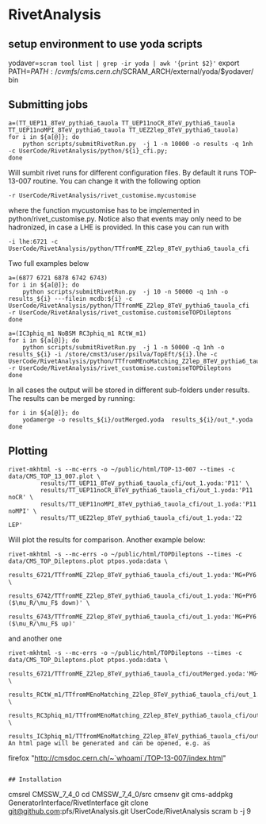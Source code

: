 RivetAnalysis
=============

## setup environment to use yoda scripts
yodaver=`scram tool list | grep -ir yoda | awk '{print $2}'`
export PATH=${PATH}:/cvmfs/cms.cern.ch/$SCRAM_ARCH/external/yoda/$yodaver/bin

## Submitting jobs

```
a=(TT_UEP11_8TeV_pythia6_tauola TT_UEP11noCR_8TeV_pythia6_tauola TT_UEP11noMPI_8TeV_pythia6_tauola TT_UEZ2lep_8TeV_pythia6_tauola)
for i in ${a[@]}; do
    python scripts/submitRivetRun.py  -j 1 -n 10000 -o results -q 1nh -c UserCode/RivetAnalysis/python/${i}_cfi.py;
done
```
Will sumbit rivet runs for different configuration files. By default it runs TOP-13-007 routine. You can change it with the following option
```
-r UserCode/RivetAnalysis/rivet_customise.mycustomise
```
where the function mycustomise has to be implemented in python/rivet_customise.py.
Notice also that events may only need to be hadronized, in case a LHE is provided. In this case you can run with
```
-i lhe:6721 -c UserCode/RivetAnalysis/python/TTfromME_Z2lep_8TeV_pythia6_tauola_cfi
```
Two full examples below
```
a=(6877 6721 6878 6742 6743)
for i in ${a[@]}; do
    python scripts/submitRivetRun.py  -j 10 -n 50000 -q 1nh -o results_${i} ---filein mcdb:${i} -c UserCode/RivetAnalysis/python/TTfromME_Z2lep_8TeV_pythia6_tauola_cfi  -r UserCode/RivetAnalysis/rivet_customise.customiseTOPDileptons
done
```
```
a=(IC3phiq_m1 NoBSM RC3phiq_m1 RCtW_m1)
for i in ${a[@]}; do
    python scripts/submitRivetRun.py  -j 1 -n 50000 -q 1nh -o results_${i} -i /store/cmst3/user/psilva/TopEft/${i}.lhe -c UserCode/RivetAnalysis/python/TTfromMEnoMatching_Z2lep_8TeV_pythia6_tauola_cfi  -r UserCode/RivetAnalysis/rivet_customise.customiseTOPDileptons
done
```
In all cases the output will be stored in different sub-folders under results.
The results can be merged by running:
```
for i in ${a[@]}; do
    yodamerge -o results_${i}/outMerged.yoda  results_${i}/out_*.yoda
done
```

## Plotting

```
rivet-mkhtml -s --mc-errs -o ~/public/html/TOP-13-007 --times -c data/CMS_TOP_13_007.plot \
	     results/TT_UEP11_8TeV_pythia6_tauola_cfi/out_1.yoda:'P11' \
	     results/TT_UEP11noCR_8TeV_pythia6_tauola_cfi/out_1.yoda:'P11 noCR' \
	     results/TT_UEP11noMPI_8TeV_pythia6_tauola_cfi/out_1.yoda:'P11 noMPI' \
	     results/TT_UEZ2lep_8TeV_pythia6_tauola_cfi/out_1.yoda:'Z2 LEP' 
```
Will plot the results for comparison. Another example below:
```
rivet-mkhtml -s --mc-errs -o ~/public/html/TOPDileptons --times -c data/CMS_TOP_Dileptons.plot ptpos.yoda:data \
	      results_6721/TTfromME_Z2lep_8TeV_pythia6_tauola_cfi/out_1.yoda:'MG+PY6' \
	      results_6742/TTfromME_Z2lep_8TeV_pythia6_tauola_cfi/out_1.yoda:'MG+PY6 ($\mu_R/\mu_F$ down)' \
	      results_6743/TTfromME_Z2lep_8TeV_pythia6_tauola_cfi/out_1.yoda:'MG+PY6 ($\mu_R/\mu_F$ up)'
```
and another one
```
rivet-mkhtml -s --mc-errs -o ~/public/html/TOPDileptons --times -c data/CMS_TOP_Dileptons.plot ptpos.yoda:data \
	      results_6721/TTfromME_Z2lep_8TeV_pythia6_tauola_cfi/outMerged.yoda:'MG+PY6' \
	      results_RCtW_m1/TTfromMEnoMatching_Z2lep_8TeV_pythia6_tauola_cfi/out_1.yoda:'$RCtW=-1$' \
	      results_RC3phiq_m1/TTfromMEnoMatching_Z2lep_8TeV_pythia6_tauola_cfi/out_1.yoda:'$RC3phiq=-1$' \
	      results_IC3phiq_m1/TTfromMEnoMatching_Z2lep_8TeV_pythia6_tauola_cfi/out_1.yoda:'$IC3phiq=-1$'
An html page will be generated and can be opened, e.g. as
```
firefox "http://cmsdoc.cern.ch/~`whoami`/TOP-13-007/index.html"
```

## Installation

```
cmsrel CMSSW_7_4_0
cd CMSSW_7_4_0/src
cmsenv
git cms-addpkg GeneratorInterface/RivetInterface 
git clone git@github.com:pfs/RivetAnalysis.git UserCode/RivetAnalysis
scram b -j 9
```
